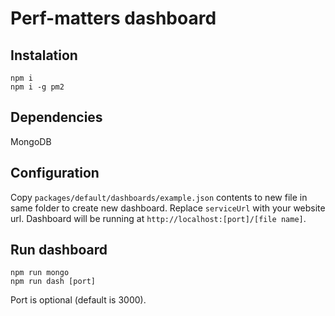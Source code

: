 # Perf-matters dashboard

## Instalation

```
npm i
npm i -g pm2
```

## Dependencies

MongoDB

## Configuration
Copy ```packages/default/dashboards/example.json``` contents to new file in same folder to create new dashboard.
Replace ```serviceUrl``` with your website url.
Dashboard will be running at
```http://localhost:[port]/[file name]```.

## Run dashboard

```
npm run mongo
npm run dash [port]
```

Port is optional (default is 3000).
